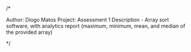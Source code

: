 /* 

Author: Diogo Matos
Project: Assessment 1 
Description - Array sort software, with analytics report (maximum, minimum, mean, and median of the provided array)

*/
